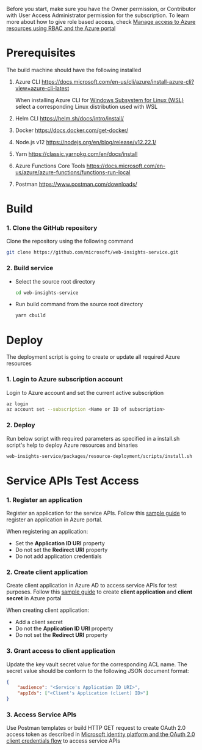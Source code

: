 <!--
Copyright (c) Microsoft Corporation. All rights reserved.
Licensed under the MIT License.
-->

Before you start, make sure you have the Owner permission, or Contributor with User Access Administrator permission for the subscription. To learn more about how to give role based access, check [Manage access to Azure resources using RBAC and the Azure portal](https://docs.microsoft.com/en-us/azure/role-based-access-control/role-assignments-portal)

# Prerequisites

The build machine should have the following installed

1. Azure CLI https://docs.microsoft.com/en-us/cli/azure/install-azure-cli?view=azure-cli-latest

    When installing Azure CLI for [Windows Subsystem for Linux (WSL)](https://docs.microsoft.com/en-us/windows/wsl/about) select a corresponding Linux distribution used with WSL

2. Helm CLI https://helm.sh/docs/intro/install/

3. Docker https://docs.docker.com/get-docker/

4. Node.js v12 https://nodejs.org/en/blog/release/v12.22.1/

5. Yarn https://classic.yarnpkg.com/en/docs/install

6. Azure Functions Core Tools https://docs.microsoft.com/en-us/azure/azure-functions/functions-run-local

7. Postman https://www.postman.com/downloads/

# Build

### 1. Clone the GitHub repository

Clone the repository using the following command

```bash
git clone https://github.com/microsoft/web-insights-service.git
```

### 2. Build service

-   Select the source root directory

    ```bash
    cd web-insights-service
    ```

-   Run build command from the source root directory
    ```bash
    yarn cbuild
    ```

# Deploy

The deployment script is going to create or update all required Azure resources

### 1. Login to Azure subscription account

Login to Azure account and set the current active subscription

```bash
az login
az account set --subscription <Name or ID of subscription>
```

### 2. Deploy

Run below script with required parameters as specified in a install.sh script's help to deploy Azure resources and binaries

```bash
web-insights-service/packages/resource-deployment/scripts/install.sh
```

# Service APIs Test Access

### 1. Register an application

Register an application for the service APIs. Follow this [sample guide](https://docs.microsoft.com/en-us/azure/active-directory/develop/quickstart-register-app) to register an application in Azure portal.

When registering an application:

-   Set the **Application ID URI** property
-   Do not set the **Redirect URI** property
-   Do not add application credentials

### 2. Create client application

Create client application in Azure AD to access service APIs for test purposes. Follow this [sample guide](https://docs.microsoft.com/en-us/azure/healthcare-apis/azure-api-for-fhir/register-confidential-azure-ad-client-app) to create **client application** and **client secret** in Azure portal

When creating client application:

-   Add a client secret
-   Do not the **Application ID URI** property
-   Do not set the **Redirect URI** property

### 3. Grant access to client application

Update the key vault secret value for the corresponding ACL name. The secret value should be conform to the following JSON document format:

```json
{
    "audience": "<Service's Application ID URI>",
    "appIds": ["<Client's Application (client) ID>"]
}
```

### 3. Access Service APIs

Use Postman templates or build HTTP GET request to create OAuth 2.0 access token as described in [Microsoft identity platform and the OAuth 2.0 client credentials flow](https://docs.microsoft.com/en-us/azure/active-directory/develop/v2-oauth2-client-creds-grant-flow) to access service APIs
